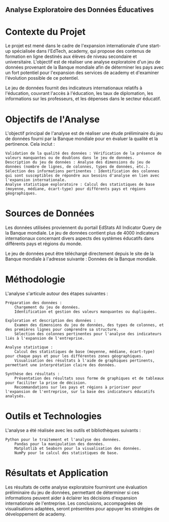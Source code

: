 ## Analyse Exploratoire des Données Éducatives

# Contexte du Projet

Le projet est mené dans le cadre de l'expansion internationale d'une start-up spécialisée dans l'EdTech, academy, qui propose des contenus de formation en ligne destinés aux élèves de niveau secondaire et universitaire. L'objectif est de réaliser une analyse exploratoire d'un jeu de données provenant de la Banque mondiale afin de déterminer les pays avec un fort potentiel pour l'expansion des services de academy et d'examiner l'évolution possible de ce potentiel.

Le jeu de données fournit des indicateurs internationaux relatifs à l'éducation, couvrant l'accès à l'éducation, les taux de diplomation, les informations sur les professeurs, et les dépenses dans le secteur éducatif.

# Objectifs de l'Analyse

L'objectif principal de l'analyse est de réaliser une étude préliminaire du jeu de données fourni par la Banque mondiale pour en évaluer la qualité et la pertinence. Cela inclut :

    Validation de la qualité des données : Vérification de la présence de valeurs manquantes ou de doublons dans le jeu de données.
    Description du jeu de données : Analyse des dimensions du jeu de données (nombre de lignes, de colonnes, types de données, etc.).
    Sélection des informations pertinentes : Identification des colonnes qui sont susceptibles de répondre aux besoins d'analyse en lien avec l'expansion internationale.
    Analyse statistique exploratoire : Calcul des statistiques de base (moyenne, médiane, écart-type) pour différents pays et régions géographiques.

# Sources de Données

Les données utilisées proviennent du portail EdStats All Indicator Query de la Banque mondiale. Le jeu de données contient plus de 4000 indicateurs internationaux concernant divers aspects des systèmes éducatifs dans différents pays et régions du monde.

Le jeu de données peut être téléchargé directement depuis le site de la Banque mondiale à l'adresse suivante : Données de la Banque mondiale.

# Méthodologie

L'analyse s'articule autour des étapes suivantes :

    Préparation des données :
        Chargement du jeu de données.
        Identification et gestion des valeurs manquantes ou dupliquées.

    Exploration et description des données :
        Examen des dimensions du jeu de données, des types de colonnes, et des premières lignes pour comprendre sa structure.
        Sélection des colonnes pertinentes pour l'analyse des indicateurs liés à l'expansion de l'entreprise.

    Analyse statistique :
        Calcul des statistiques de base (moyenne, médiane, écart-type) pour chaque pays et pour les différentes zones géographiques.
        Visualisation des résultats à l'aide de graphiques pertinents, permettant une interprétation claire des données.

    Synthèse des résultats :
        Présentation des résultats sous forme de graphiques et de tableaux pour faciliter la prise de décision.
        Recommandations sur les pays et régions à prioriser pour l'expansion de l'entreprise, sur la base des indicateurs éducatifs analysés.

# Outils et Technologies

L'analyse a été réalisée avec les outils et bibliothèques suivants :

    Python pour le traitement et l'analyse des données.
        Pandas pour la manipulation des données.
        Matplotlib et Seaborn pour la visualisation des données.
        NumPy pour le calcul des statistiques de base.

# Résultats et Application

Les résultats de cette analyse exploratoire fourniront une évaluation préliminaire du jeu de données, permettant de déterminer si ces informations peuvent aider à éclairer les décisions d'expansion internationale de l'entreprise. Les conclusions, accompagnées de visualisations adaptées, seront présentées pour appuyer les stratégies de développement de academy.
